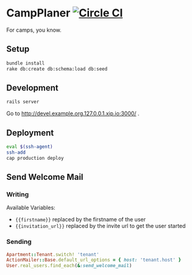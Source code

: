 # CampPlaner [![Circle CI](https://circleci.com/gh/dev-kitchen/campbuddy.svg?style=svg)](https://circleci.com/gh/dev-kitchen/campbuddy)

For camps, you know.


## Setup

```bash
bundle install
rake db:create db:schema:load db:seed
```

## Development

```bash
rails server
```

Go to http://devel.example.org.127.0.0.1.xip.io:3000/ .

## Deployment

```bash
eval $(ssh-agent)
ssh-add
cap production deploy
```

## Send Welcome Mail

### Writing

Available Variables:

* `{{firstname}}` replaced by the firstname of the user
* `{{invitation_url}}` replaced by the invite url to get the user started

### Sending

```ruby
Apartment::Tenant.switch! 'tenant'
ActionMailer::Base.default_url_options = { host: 'tenant.host' }
User.real_users.find_each(&:send_welcome_mail)
```
